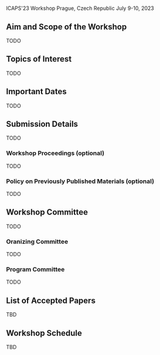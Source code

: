 # <WORKSHOP-TITLE>

ICAPS'23 Workshop
Prague, Czech Republic
July 9-10, 2023

## Aim and Scope of the Workshop

TODO

## Topics of Interest

TODO

## Important Dates

TODO

## Submission Details

TODO

### Workshop Proceedings (optional)

TODO

### Policy on Previously Published Materials (optional) 

TODO

## Workshop Committee

TODO

### Oranizing Committee

TODO

### Program Committee

TODO

## List of Accepted Papers

TBD

## Workshop Schedule

TBD


